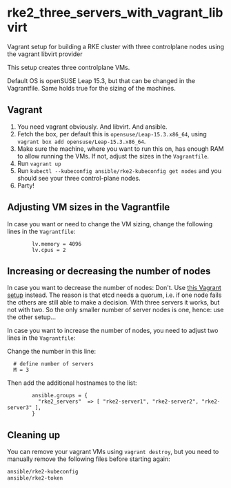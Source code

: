 # rke2_three_servers_with_vagrant_libvirt

Vagrant setup for building a RKE cluster with three controlplane nodes using the vagrant libvirt provider 

This setup creates three controlplane VMs.

Default OS is openSUSE Leap 15.3, but that can be changed in the Vagrantfile. Same holds true for the sizing of the machines.

## Vagrant

1. You need vagrant obviously. And libvirt. And ansible.
2. Fetch the box, per default this is `opensuse/Leap-15.3.x86_64`, using `vagrant box add opensuse/Leap-15.3.x86_64`.
3. Make sure the machine, where you want to run this on, has enough RAM to allow running the VMs. If not, adjust the sizes in the `Vagrantfile`.
4. Run `vagrant up`
5. Run `kubectl --kubeconfig ansible/rke2-kubeconfig get nodes` and you should see your three control-plane nodes.
6. Party!

## Adjusting VM sizes in the Vagrantfile

In case you want or need to change the VM sizing, change the following lines in the `Vagrantfile`:
```
        lv.memory = 4096
        lv.cpus = 2
```

## Increasing or decreasing the number of nodes

In case you want to decrease the number of nodes: Don't. Use [this Vagrant setup](https://github.com/johanneskastl/rke2_singlenode_with_vagrant_libvirt) instead.
The reason is that etcd needs a quorum, i.e. if one node fails the others are still able to make a decision. With three servers it works, but not with two. So the only smaller number of server nodes is one, hence: use the other setup...

In case you want to increase the number of nodes, you need to adjust two lines in the `Vagrantfile`:

Change the number in this line:
```
  # define number of servers
  M = 3
```

Then add the additional hostnames to the list:
```
        ansible.groups = {
          "rke2_servers"  => [ "rke2-server1", "rke2-server2", "rke2-server3" ],
        }
```

## Cleaning up

You can remove your vagrant VMs using `vagrant destroy`, but you need to manually remove the following files before starting again:
```bash
ansible/rke2-kubeconfig
ansible/rke2-token
```

